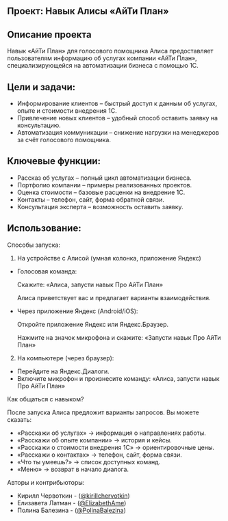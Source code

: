 ## Проект: Навык Алисы «АйТи План»  

## Описание проекта  
Навык «АйТи План» для голосового помощника Алиса предоставляет пользователям информацию об услугах компании «АйТи План», специализирующейся на автоматизации бизнеса с помощью 1С.  

## Цели и задачи:
- Информирование клиентов – быстрый доступ к данным об услугах, опыте и стоимости внедрения 1С.
- Привлечение новых клиентов – удобный способ оставить заявку на консультацию.
- Автоматизация коммуникации – снижение нагрузки на менеджеров за счёт голосового помощника. 

## Ключевые функции:  
- Рассказ об услугах – полный цикл автоматизации бизнеса.
- Портфолио компании – примеры реализованных проектов.
- Оценка стоимости – базовые расценки на внедрение 1С.
- Контакты – телефон, сайт, форма обратной связи.
- Консультация эксперта – возможность оставить заявку.  

## Использование:  
Способы запуска:
1. На устройстве с Алисой (умная колонка, приложение Яндекс)
- Голосовая команда:

  Скажите:
  «Алиса, запусти навык Про АйТи План»

  Алиса приветствует вас и предлагает варианты взаимодействия.
- Через приложение Яндекс (Android/iOS):

  Откройте приложение Яндекс или Яндекс.Браузер.

  Нажмите на значок микрофона и скажите:
  «Запусти навык Про АйТи План»

2. На компьютере (через браузер):
- Перейдите на Яндекс.Диалоги.
- Включите микрофон и произнесите команду:
  «Алиса, запусти навык Про АйТи План»

Как общаться с навыком?

После запуска Алиса предложит варианты запросов. Вы можете сказать:
- «Расскажи об услугах» → информация о направлениях работы.  
- «Расскажи об опыте компании» → история и кейсы.  
- «Расскажи о стоимости внедрения 1С» → ориентировочные цены.  
- «Расскажи о контактах» → телефон, сайт, форма связи.  
- «Что ты умеешь?» → список доступных команд.  
- «Меню» → возврат в начало диалога.  

Авторы и контрибьюторы:
- Кирилл Червоткин - ([@kirillchervotkin](https://github.com/kirillchervotkin))
- Елизавета Латман - ([@ElizabethAme](https://github.com/ElizabethAme))
- Полина Балезина - ([@PolinaBalezina](https://github.com/PolinaBalezina))

